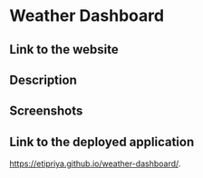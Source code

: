 # Weather Dashboard

## Link to the website

## Description

## Screenshots

## Link to the deployed application

https://etipriya.github.io/weather-dashboard/.

